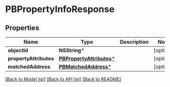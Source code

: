 # PBPropertyInfoResponse

## Properties
Name | Type | Description | Notes
------------ | ------------- | ------------- | -------------
**objectId** | **NSString*** |  | [optional] 
**propertyAttributes** | [**PBPropertyAttributes***](PBPropertyAttributes.md) |  | [optional] 
**matchedAddress** | [**PBMatchedAddress***](PBMatchedAddress.md) |  | [optional] 

[[Back to Model list]](../README.md#documentation-for-models) [[Back to API list]](../README.md#documentation-for-api-endpoints) [[Back to README]](../README.md)


